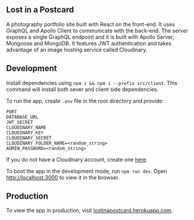 ## Lost in a Postcard

A photography portfolio site built with React on the front-end. It uses GraphQL and Apollo Client to communicate with the back-end. The server exposes a single GraphQL endpoint and it is built with Apollo Server, Mongoose and MongoDB. It features JWT authentication and takes advantage of an image hosting service called Cloudinary.

## Development

Install dependencies using `npm i && npm i --prefix src/client`. This command will install both sever and client side dependencies.

To run the app, create `.env` file in the root directory and provide:

```
PORT
DATABASE_URL
JWT_SECRET
CLOUDINARY_NAME
CLOUDINARY_KEY
CLOUDINARY_SECRET
CLOUDINARY_FOLDER_NAME=<random_string>
ADMIN_PASSWORD=<random_string>
```

If you do not have a Cloudinary account, create one [here](https://cloudinary.com/).

To boot the app in the development mode, run `npm run dev`.
Open [http://localhost:3000](http://localhost:3000) to view it in the browser.

## Production

To view the app in production, visit [lostinapostcard.herokuapp.com](https://lostinapostcard.herokuapp.com/).
